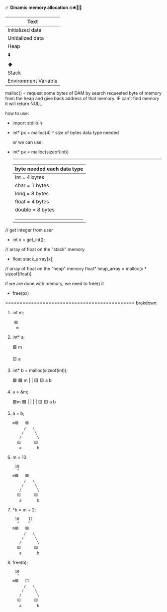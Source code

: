 ☄️ **Dinamic memory allocation** ❄️🛎️🏯🚨

|              Text               |
|---------------------------------|
|        Initialized data         |
|        Unitialized data         |
|              Heap               |
|               ⬇️               |
|               ⬆️                |
|             Stack               |
|      Environment Variable       |


malloc() = request some bytes of DAM by search requested byte of memory from the heap
            and give back address of that memory. IF can't find memory it will return
            NULL

how to use:
- import stdlib.h

- int* px = malloc(4)
                   ^
                   size of bytes data type needed

  or we can use:
- int* px = malloc(sizeof(int))

     ______________________________
    |  byte needed each data type  |
    |------------------------------|
    | int    = 4 bytes             |
    | char   = 1 bytes             |
    | long   = 8 bytes             |
    | float  = 4 bytes             |
    | double = 8 bytes             |
    |______________________________|

// get integer from user
- int x = get_int();

// array of float on the "stack" memory
- float stack_array[x];

// array of float on the "heap" memory
float* heap_array = malloc(x * sizeof(float))


 if we are done with memory, we need to free() it
- free(px)


=============================================
 brakdown:

1. int m;
```
    🟩
     m
```

2. int* a;

     🟩
      m

     🟨
      a


3. int* b = malloc(sizeof(int));

    🟩     🟩
     m      |
            |
    🟨     🟨
     a      b

4. a = &m;

   🟩m     🟩
    |       |
    |       |
   🟨      🟨
    a       b

5. a = b;

       m🟩   🟩
            /   \
           /     \
          /       \
         🟨      🟨
          a       b

6. m = 10

        10
         ^
       m🟩   🟩
            /   \
           /     \
          /       \
         🟨      🟨
          a       b

7. *b = m + 2;

        10    12
         ^    ^
       m🟩   🟩
            /   \
           /     \
          /       \
         🟨      🟨
          a       b

8. free(b);

        10
         ^
       m🟩   ⬜
            /   \
           /     \
          /       \
         🟨      🟨
          a       b


